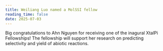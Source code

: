 ```yaml
---
title: Weiliang Luo named a MolSSI fellow
reading_time: false
date: 2025-07-03
---
```

Big congratulations to Ahn Nguyen for receiving one of the inagural XtalPi Fellowships! The fellowship will support her research on predicting selectivity and yield of abiotic reactions. 
<!--more-->
